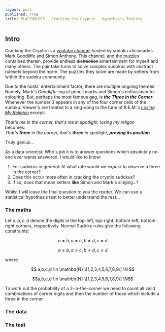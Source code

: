 ```yaml
---
layout: post
published: True
title: PLACEHOLDER - Cracking the Cryptic - Hypothesis Testing
---
```


## Intro

Cracking the Cryptic is a [youtube channel](https://www.youtube.com/@CrackingTheCryptic) hosted by sudoku aficionados Mark Goodliffe and Simon Anthony. This channel, and the puzzles contained therein, provide endless ~~distraction~~ entertainment for myself and many others. The pair take turns to solve complex sudokus with abstract rulesets beyond the norm. The puzzles they solve are made by setters from within the sudoku community.  

Due to the hosts' entertainment factor, there are multiple ongoing themes. Namely, Mark's _Goodliffe-ing_ of pencil marks and Simon's enthusiasm for colouring. But, perhaps the most famous gag, is **_the Three in the Corner_**. Whenever the number 3 appears in any of the four corner cells of the sudoku. Viewer's are treated to a sing-song to the tune of R.E.M.'s [_Losing My Religion_](https://www.youtube.com/watch?v=xwtdhWltSIg) except:  

_That's me in the corner, that's me in spotlight, losing my religon_  
becomes:  
_That's **three** in the corner, that's **three** in spotlight, **proving its position**_  

Truly genius...  

As a data scientist. Who's job it is to answer questions which absolutely no-one ever wants answered. I would like to know:
1. For sudokus in general: At what rate would we _expect_ to observe a three in the corner?
2. Does this occur more often in cracking the cryptic sudokus?
3. If so, does that mean setters **like** Simon and Mark's singing...?

Whilst I will leave the final question to you the reader. We can use a statistical hypothesis test to better understand the rest...  

### The maths

Let $a, b, c, d$ denote the digits in the top-left, top-right, bottom-left, bottom-right corners, respectively. Normal Sudoku rules give the following constraints:  

$$ a \ne b, a \ne c, b \ne d, c \ne d $$  

```math
a \ne b, a \ne c, b \ne d, c \ne d
```  

where  

$$ a,b,c,d \in \mathbb{N} \[1,2,3,4,5,6,7,8,9\] \N $$  
```math
a,b,c,d \in \mathbb{N} \[1,2,3,4,5,6,7,8,9\] \N
```

To work out the probability of a 3-in-the-corner we need to count all valid combinations of corner digits and then the number of those which include a three in the corner.
### The data

### The test